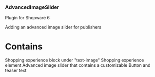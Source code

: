 ### AdvancedImageSlider

Plugin for Shopware 6

Adding an advanced image slider for publishers

# Contains
  Shopping experience block under "text-image"
  Shopping experience element
  Advanced image slider that contains a customizable Button and teaser text
